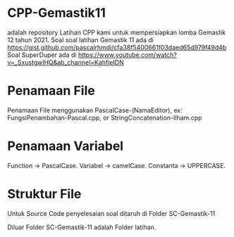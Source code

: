 # CPP-Gemastik11
adalah repository Latihan CPP kami untuk mempersiapkan lomba Gemastik 12 tahun 2021.
Soal soal latihan Gemastik 11 ada di https://gist.github.com/pascalrhmdi/cfa38f5400661f03daed65d979f49d4b
Soal SuperDuper ada di https://www.youtube.com/watch?v=_SxustgwlHQ&ab_channel=KahfieIDN

# Penamaan File
Penamaan File menggunakan PascalCase-(NamaEditor), ex: FungsiPenambahan-Pascal.cpp, or StringConcatenation-Ilham.cpp

# Penamaan Variabel
Function -> PascalCase.
Variabel -> camelCase.
Constanta -> UPPERCASE.

# Struktur File
Untuk Source Code penyelesaian soal ditaruh di Folder SC-Gemastik-11

Diluar Folder SC-Gemastik-11 adalah Folder latihan.
